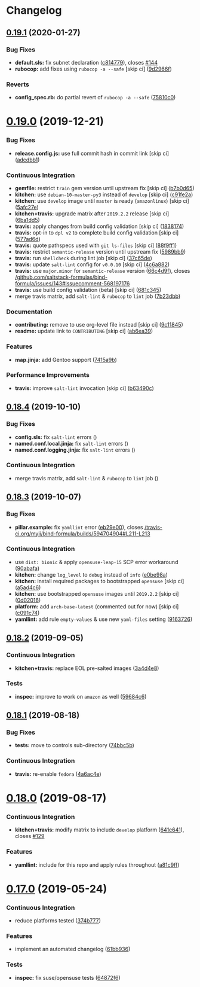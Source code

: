 # Changelog

## [0.19.1](https://github.com/saltstack-formulas/bind-formula/compare/v0.19.0...v0.19.1) (2020-01-27)


### Bug Fixes

* **default.sls:** fix subnet declaration ([c814779](https://github.com/saltstack-formulas/bind-formula/commit/c8147797747f4c9b8d07d6310df750521f01ac82)), closes [#144](https://github.com/saltstack-formulas/bind-formula/issues/144)
* **rubocop:** add fixes using `rubocop -a --safe` [skip ci] ([9d2966f](https://github.com/saltstack-formulas/bind-formula/commit/9d2966fd3226828614a9b551202fa076f048ce49))


### Reverts

* **config_spec.rb:** do partial revert of `rubocop -a --safe` ([75810c0](https://github.com/saltstack-formulas/bind-formula/commit/75810c07a71aa4b4ba74ed3c3facb1c5ee0ea6f8))

# [0.19.0](https://github.com/saltstack-formulas/bind-formula/compare/v0.18.4...v0.19.0) (2019-12-21)


### Bug Fixes

* **release.config.js:** use full commit hash in commit link [skip ci] ([adcdbb1](https://github.com/saltstack-formulas/bind-formula/commit/adcdbb12b83c5f2b2eeb1dd7197783107d9f3ae1))


### Continuous Integration

* **gemfile:** restrict `train` gem version until upstream fix [skip ci] ([b7b0d65](https://github.com/saltstack-formulas/bind-formula/commit/b7b0d655e1166a54ad5a182cf33f40df12afb2bc))
* **kitchen:** use `debian-10-master-py3` instead of `develop` [skip ci] ([c91fe2a](https://github.com/saltstack-formulas/bind-formula/commit/c91fe2a96b2c4f3d91d4d1a4996e37358cbe04ea))
* **kitchen:** use `develop` image until `master` is ready (`amazonlinux`) [skip ci] ([5afc27e](https://github.com/saltstack-formulas/bind-formula/commit/5afc27ec26fe676d99113958834398ab70f3a0dd))
* **kitchen+travis:** upgrade matrix after `2019.2.2` release [skip ci] ([6ba1dd5](https://github.com/saltstack-formulas/bind-formula/commit/6ba1dd5262b567aad0b558fdcf81c566e2232c0f))
* **travis:** apply changes from build config validation [skip ci] ([1838174](https://github.com/saltstack-formulas/bind-formula/commit/18381748c74eb54b6b7630e48ea1a9291e419889))
* **travis:** opt-in to `dpl v2` to complete build config validation [skip ci] ([577ad6d](https://github.com/saltstack-formulas/bind-formula/commit/577ad6db1ec2f5236dcf147011c67dfc567f448c))
* **travis:** quote pathspecs used with `git ls-files` [skip ci] ([88f9ff1](https://github.com/saltstack-formulas/bind-formula/commit/88f9ff128f789b6ad9c5292681f1f8f70f725e69))
* **travis:** restrict `semantic-release` version until upstream fix ([5989bb9](https://github.com/saltstack-formulas/bind-formula/commit/5989bb9a0b9112aa1fdc21ed3ec273a6a6976af9))
* **travis:** run `shellcheck` during lint job [skip ci] ([37c65de](https://github.com/saltstack-formulas/bind-formula/commit/37c65de5484c94ae031734663ac03d50c386066f))
* **travis:** update `salt-lint` config for `v0.0.10` [skip ci] ([4c6a882](https://github.com/saltstack-formulas/bind-formula/commit/4c6a88243edb1fef2e5fba0ff16fd90e8514b88e))
* **travis:** use `major.minor` for `semantic-release` version ([66c4d9f](https://github.com/saltstack-formulas/bind-formula/commit/66c4d9fe7d3c56f214f6951efcdd9cb5faa88911)), closes [/github.com/saltstack-formulas/bind-formula/issues/143#issuecomment-568197176](https://github.com//github.com/saltstack-formulas/bind-formula/issues/143/issues/issuecomment-568197176)
* **travis:** use build config validation (beta) [skip ci] ([681c345](https://github.com/saltstack-formulas/bind-formula/commit/681c345e8b78e2d3115adde39cb2202c28dc230d))
* merge travis matrix, add `salt-lint` & `rubocop` to `lint` job ([7b23dbb](https://github.com/saltstack-formulas/bind-formula/commit/7b23dbbae026b0a8cc779f5ce84de92325454e8b))


### Documentation

* **contributing:** remove to use org-level file instead [skip ci] ([9c11845](https://github.com/saltstack-formulas/bind-formula/commit/9c11845a0997f7bdd6fbcae97e23262de78132a4))
* **readme:** update link to `CONTRIBUTING` [skip ci] ([ab6ea39](https://github.com/saltstack-formulas/bind-formula/commit/ab6ea391d885fc2246db94219b59662c250c0854))


### Features

* **map.jinja:** add Gentoo support ([7415a9b](https://github.com/saltstack-formulas/bind-formula/commit/7415a9b0ce788d978c583499452fdcfc22328c42))


### Performance Improvements

* **travis:** improve `salt-lint` invocation [skip ci] ([b63490c](https://github.com/saltstack-formulas/bind-formula/commit/b63490c23ddb9ccbdcfe02e85444f178441d02ad))

## [0.18.4](https://github.com/saltstack-formulas/bind-formula/compare/v0.18.3...v0.18.4) (2019-10-10)


### Bug Fixes

* **config.sls:** fix `salt-lint` errors ([](https://github.com/saltstack-formulas/bind-formula/commit/920615a))
* **named.conf.local.jinja:** fix `salt-lint` errors ([](https://github.com/saltstack-formulas/bind-formula/commit/67736a2))
* **named.conf.logging.jinja:** fix `salt-lint` errors ([](https://github.com/saltstack-formulas/bind-formula/commit/f220886))


### Continuous Integration

* merge travis matrix, add `salt-lint` & `rubocop` to `lint` job ([](https://github.com/saltstack-formulas/bind-formula/commit/5883c09))

## [0.18.3](https://github.com/saltstack-formulas/bind-formula/compare/v0.18.2...v0.18.3) (2019-10-07)


### Bug Fixes

* **pillar.example:** fix `yamllint` error ([eb29e00](https://github.com/saltstack-formulas/bind-formula/commit/eb29e00)), closes [/travis-ci.org/myii/bind-formula/builds/594704904#L211-L213](https://github.com//travis-ci.org/myii/bind-formula/builds/594704904/issues/L211-L213)


### Continuous Integration

* use `dist: bionic` & apply `opensuse-leap-15` SCP error workaround ([90abafa](https://github.com/saltstack-formulas/bind-formula/commit/90abafa))
* **kitchen:** change `log_level` to `debug` instead of `info` ([e0be98a](https://github.com/saltstack-formulas/bind-formula/commit/e0be98a))
* **kitchen:** install required packages to bootstrapped `opensuse` [skip ci] ([a5ad4c6](https://github.com/saltstack-formulas/bind-formula/commit/a5ad4c6))
* **kitchen:** use bootstrapped `opensuse` images until `2019.2.2` [skip ci] ([0d02016](https://github.com/saltstack-formulas/bind-formula/commit/0d02016))
* **platform:** add `arch-base-latest` (commented out for now) [skip ci] ([c091c74](https://github.com/saltstack-formulas/bind-formula/commit/c091c74))
* **yamllint:** add rule `empty-values` & use new `yaml-files` setting ([9163726](https://github.com/saltstack-formulas/bind-formula/commit/9163726))

## [0.18.2](https://github.com/saltstack-formulas/bind-formula/compare/v0.18.1...v0.18.2) (2019-09-05)


### Continuous Integration

* **kitchen+travis:** replace EOL pre-salted images ([3a4d4e8](https://github.com/saltstack-formulas/bind-formula/commit/3a4d4e8))


### Tests

* **inspec:** improve to work on `amazon` as well ([59684c6](https://github.com/saltstack-formulas/bind-formula/commit/59684c6))

## [0.18.1](https://github.com/saltstack-formulas/bind-formula/compare/v0.18.0...v0.18.1) (2019-08-18)


### Bug Fixes

* **tests:** move to controls sub-directory ([74bbc5b](https://github.com/saltstack-formulas/bind-formula/commit/74bbc5b))


### Continuous Integration

* **travis:** re-enable `fedora` ([4a6ac4e](https://github.com/saltstack-formulas/bind-formula/commit/4a6ac4e))

# [0.18.0](https://github.com/saltstack-formulas/bind-formula/compare/v0.17.0...v0.18.0) (2019-08-17)


### Continuous Integration

* **kitchen+travis:** modify matrix to include `develop` platform ([641e641](https://github.com/saltstack-formulas/bind-formula/commit/641e641)), closes [#129](https://github.com/saltstack-formulas/bind-formula/issues/129)


### Features

* **yamllint:** include for this repo and apply rules throughout ([a81c9ff](https://github.com/saltstack-formulas/bind-formula/commit/a81c9ff))

# [0.17.0](https://github.com/saltstack-formulas/bind-formula/compare/v0.16.0...v0.17.0) (2019-05-24)


### Continuous Integration

* reduce platforms tested ([374b777](https://github.com/saltstack-formulas/bind-formula/commit/374b777))


### Features

* implement an automated changelog ([61bb936](https://github.com/saltstack-formulas/bind-formula/commit/61bb936))


### Tests

* **inspec:** fix suse/opensuse tests ([64872f6](https://github.com/saltstack-formulas/bind-formula/commit/64872f6))
